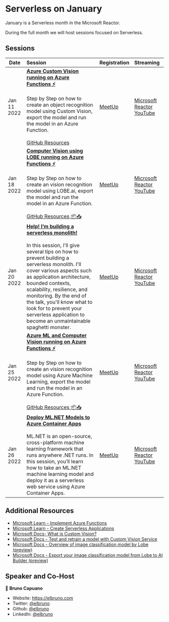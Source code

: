 # Serverless on January

January is a Serverless month in the Microsoft Reactor. 

During the full month we will host sessions focused on Serverless.

## Sessions


 Date | Session |  Registration  | Streaming
---       | :---   | :--- | :---
Jan 11 2022 | **[Azure Custom Vision running on Azure Functions ⚡](https://aka.ms/CustomVisionAndAzureFunctionsGitHub)** <br><br>Step by Step on how to create an object recognition model using Custom Vision, export the model and run the model in an Azure Function. <br><br> [GitHub Resources](https://aka.ms/CustomVisionAndAzureFunctionsGitHub) |  [MeetUp](https://www.meetup.com/Microsoft-Reactor-Toronto/events/283031665/)      | [Microsoft Reactor YouTube](https://aka.ms/ServerlesssinJan1.11)
Jan 18 2022 | **[Computer Vision using LOBE running on Azure Functions ⚡](https://aka.ms/LobeAndAzureFunctionsGitHub)** <br><br>Step by Step on how to create an vision recognition model using LOBE.ai, export the model and run the model in an Azure Function. <br><br> [GitHub Resources 📦📥](https://aka.ms/LobeAndAzureFunctionsGitHub)  | [MeetUp](https://www.meetup.com/Microsoft-Reactor-New-York/events/282293784/)        | [Microsoft Reactor YouTube](https://aka.ms/ServerlesssinJan1.18)      
Jan 20 2022 | **[Help! I’m building a serverless monolith!](https://www.meetup.com/Microsoft-Reactor-Toronto/events/282536553/)** <br><br>In this session, I'll give several tips on how to prevent building a serverless monolith. I'll cover various aspects such as application architecture, bounded contexts, scalability, resilience, and monitoring. By the end of the talk, you'll know what to look for to prevent your serverless application to become an unmaintainable spaghetti monster.   | [MeetUp](https://www.meetup.com/Microsoft-Reactor-Toronto/events/282536553/)        | [Microsoft Reactor YouTube](https://aka.ms/BuildingaServerlessMonolith)
Jan 25 2022 | **[Azure ML and Computer Vision running on Azure Functions ⚡](https://aka.ms/AzureMLAndAzureFunctionsGitHub)** <br><br>Step by Step on how to create an vision recognition model using Azure Machine Learning, export the model and run the model in an Azure Function. <br><br> [GitHub Resources 📦📥](https://aka.ms/AzureMLAndAzureFunctionsGitHub) | [MeetUp](https://www.meetup.com/Microsoft-Reactor-Toronto/events/283032030/)        | [Microsoft Reactor YouTube](https://aka.ms/ServerlesssinJan1.25)
Jan 26 2022 | **[Deploy ML.NET Models to Azure Container Apps](https://www.meetup.com/Microsoft-Reactor-Toronto/events/282536700/)** <br><br> ML.NET is an open-source, cross-platform machine learning framework that runs anywhere .NET runs. In this session, you’ll learn how to take an ML.NET machine learning model and deploy it as a serverless web service using Azure Container Apps.   | [MeetUp](https://www.meetup.com/Microsoft-Reactor-Toronto/events/282536700/)        | [Microsoft Reactor YouTube](https://aka.ms/DeployML.NETModels)

## Additional Resources

- [Microsoft Learn - Implement Azure Functions](https://aka.ms/AzureFunctions-ci)
- [Microsoft Learn - Create Serverless Applications](https://aka.ms/CreateServerlessApps-ci)
- [Microsoft Docs- What is Custom Vision?](https://aka.ms/CustomVision-ci)
- [Microsoft Docs - Test and retrain a model with Custom Vision Service](https://aka.ms/CustomVisionService-ci)
- [Microsoft Docs - Overview of image classification model by Lobe (preview)](https://docs.microsoft.com/ai-builder/lobe-overview)
- [Microsoft Docs - Export your image classification model from Lobe to AI Builder (preview)](https://docs.microsoft.com/ai-builder/lobe-export)

## Speaker and Co-Host

👤 **Bruno Capuano**

* Website: https://elbruno.com
* Twitter: [@elbruno](https://twitter.com/elbruno)
* Github: [@elbruno](https://github.com/elbruno)
* LinkedIn: [@elbruno](https://linkedin.com/in/elbruno)
